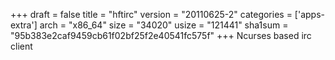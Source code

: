 +++
draft = false
title = "hftirc"
version = "20110625-2"
categories = ['apps-extra']
arch = "x86_64"
size = "34020"
usize = "121441"
sha1sum = "95b383e2caf9459cb61f02bf25f2e40541fc575f"
+++
Ncurses based irc client